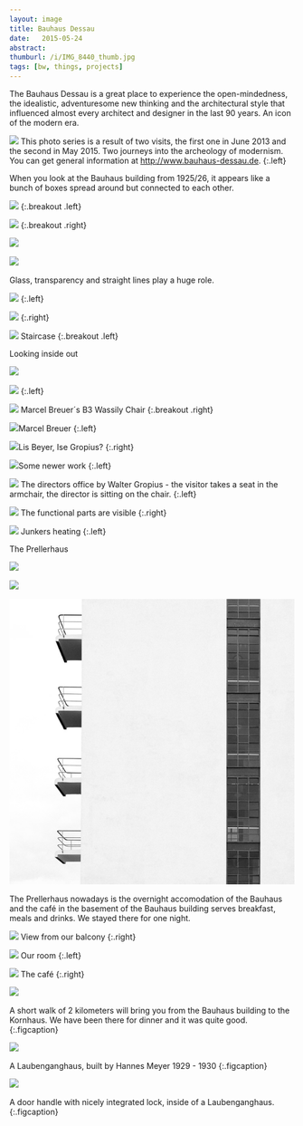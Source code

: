 ```yaml
---
layout: image
title: Bauhaus Dessau
date:   2015-05-24
abstract:
thumburl: /i/IMG_8440_thumb.jpg
tags: [bw, things, projects]
---
```

The Bauhaus Dessau is a great place to experience the open-mindedness, the idealistic, adventuresome new thinking and the architectural style that influenced almost every architect and designer in the last 90 years. An icon of the modern era.

![]({{site.url}}/i/IMG_8503.jpg)
This photo series is a result of two visits, the first one in June 2013 and the second in May 2015. Two journeys into the archeology of modernism. You can get general information at <http://www.bauhaus-dessau.de>.
{:.left}

When you look at the Bauhaus building from 1925/26, it appears like a bunch of boxes spread around but connected to each other.

![]({{site.url}}/i/IMG_8404.jpg)
{:.breakout .left}

![]({{site.url}}/i/IMG_8387.jpg)
{:.breakout .right}

![]({{site.url}}/i/IMG_8488.jpg)

![]({{site.url}}/i/IMG_8428.jpg)

Glass, transparency and straight lines play a huge role.

![]({{site.url}}/i/IMG_8440.jpg)
{:.left}

![]({{site.url}}/i/IMG_8422.jpg)
{:.right}


![]({{site.url}}/i/IMG_8456.jpg)
Staircase
{:.breakout .left}


Looking inside out

![]({{site.url}}/i/IMG_8528.jpg)

![]({{site.url}}/i/IMG_8449.jpg)
{:.left}

![]({{site.url}}/i/IMG_8524.jpg)
Marcel Breuer´s B3 Wassily Chair
{:.breakout .right}

![]({{site.url}}/i/IMG_5884.jpg)Marcel Breuer
{:.left}

![]({{site.url}}/i/IMG_5885.jpg)Lis Beyer, Ise Gropius?
{:.right}

![]({{site.url}}/i/IMG_8522.jpg)Some newer work
{:.left}

![]({{site.url}}/i/IMG_5848.jpg)
The directors office by Walter Gropius - the visitor takes a seat in the armchair, the director is sitting on the chair.
{:.left}

![]({{site.url}}/i/IMG_5833.jpg)
The functional parts are visible
{:.right}


![]({{site.url}}/i/IMG_5850.jpg)
Junkers heating
{:.left}

The Prellerhaus

![]({{site.url}}/i/IMG_8411.jpg)

![]({{site.url}}/i/IMG_8407.jpg)

![](/i/IMG_8410.jpg)

The Prellerhaus nowadays is the overnight accomodation of the Bauhaus and the café in the basement of the Bauhaus building serves breakfast, meals and drinks. We stayed there for one night.

![]({{site.url}}/i/IMG_8499.jpg)
View from our balcony
{:.right}

![]({{site.url}}/i/IMG_8394.jpg)
Our room
{:.left}

![]({{site.url}}/i/IMG_8505.jpg)
The café
{:.right}

![]({{site.url}}/i/IMG_8483.jpg)

A short walk of 2 kilometers will bring you from the Bauhaus building to the Kornhaus. We have been there for dinner and it was quite good.
{:.figcaption}

![]({{site.url}}/i/IMG_5889.jpg)

A Laubenganghaus, built by Hannes Meyer 1929 - 1930
{:.figcaption}

![]({{site.url}}/i/IMG_5888.jpg)

A door handle with nicely integrated lock, inside of a Laubenganghaus.
{:.figcaption}
